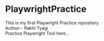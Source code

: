 # PlaywrightPractice
This is my first Playwright Practice repository
<br>
Author-- Rakhi Tyagi
<br>
Practice Playwright Tool here...